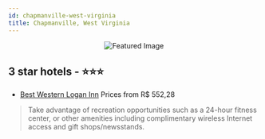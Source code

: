 ```yaml
---
id: chapmanville-west-virginia
title: Chapmanville, West Virginia
---
```


<center><img src="https://i.travelapi.com/hotels/1000000/50000/43200/43122/e9f13030_z.jpg" alt="Featured Image" /></center>


##  3 star hotels - ⭐️⭐️⭐️

-    [Best Western Logan Inn](https://us.hurb.com/hotels/chapmanville/best-western-logan-inn-JNP-JP984817?cmp=18055) Prices from R$ 552,28
   > Take advantage of recreation opportunities such as a 24-hour fitness center, or other amenities including complimentary wireless Internet access and gift shops/newsstands.
